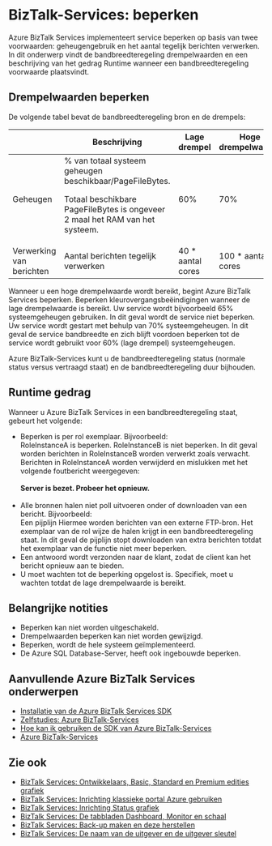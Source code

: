 <properties 
    pageTitle="Meer informatie over het beperken van BizTalk Services | Microsoft Azure" 
    description="Meer informatie over drempelwaarden beperken en resulteert runtime gedrag voor BizTalk-Services. Beperken is gebaseerd op geheugengebruik en het aantal berichten. MAB, WABS" 
    services="biztalk-services" 
    documentationCenter="" 
    authors="MandiOhlinger" 
    manager="erikre" 
    editor=""/>

<tags 
    ms.service="biztalk-services" 
    ms.workload="integration" 
    ms.tgt_pltfrm="na" 
    ms.devlang="na" 
    ms.topic="article" 
    ms.date="08/15/2016" 
    ms.author="mandia"/>





# <a name="biztalk-services-throttling"></a>BizTalk-Services: beperken

Azure BizTalk Services implementeert service beperken op basis van twee voorwaarden: geheugengebruik en het aantal tegelijk berichten verwerken. In dit onderwerp vindt de bandbreedteregeling drempelwaarden en een beschrijving van het gedrag Runtime wanneer een bandbreedteregeling voorwaarde plaatsvindt.

## <a name="throttling-thresholds"></a>Drempelwaarden beperken

De volgende tabel bevat de bandbreedteregeling bron en de drempels:

||Beschrijving|Lage drempel|Hoge drempelwaarde|
|---|---|---|---|
|Geheugen|% van totaal systeem geheugen beschikbaar/PageFileBytes. <p><p>Totaal beschikbare PageFileBytes is ongeveer 2 maal het RAM van het systeem.|60%|70%|
|Verwerking van berichten|Aantal berichten tegelijk verwerken|40 * aantal cores|100 * aantal cores|

Wanneer u een hoge drempelwaarde wordt bereikt, begint Azure BizTalk Services beperken. Beperken kleurovergangsbeëindigingen wanneer de lage drempelwaarde is bereikt. Uw service wordt bijvoorbeeld 65% systeemgeheugen gebruiken. In dit geval wordt de service niet beperken. Uw service wordt gestart met behulp van 70% systeemgeheugen. In dit geval de service bandbreedte en zich blijft voordoen beperken tot de service wordt gebruikt voor 60% (lage drempel) systeemgeheugen.

Azure BizTalk-Services kunt u de bandbreedteregeling status (normale status versus vertraagd staat) en de bandbreedteregeling duur bijhouden.


## <a name="runtime-behavior"></a>Runtime gedrag

Wanneer u Azure BizTalk Services in een bandbreedteregeling staat, gebeurt het volgende:

- Beperken is per rol exemplaar. Bijvoorbeeld:<br/>
RoleInstanceA is beperken. RoleInstanceB is niet beperken. In dit geval worden berichten in RoleInstanceB worden verwerkt zoals verwacht. Berichten in RoleInstanceA worden verwijderd en mislukken met het volgende foutbericht weergegeven:<br/><br/>
**Server is bezet. Probeer het opnieuw.**<br/><br/>
- Alle bronnen halen niet poll uitvoeren onder of downloaden van een bericht. Bijvoorbeeld:<br/>
Een pijplijn Hiermee worden berichten van een externe FTP-bron. Het exemplaar van de rol wijze de halen krijgt in een bandbreedteregeling staat. In dit geval de pijplijn stopt downloaden van extra berichten totdat het exemplaar van de functie niet meer beperken.
- Een antwoord wordt verzonden naar de klant, zodat de client kan het bericht opnieuw aan te bieden.
- U moet wachten tot de beperking opgelost is. Specifiek, moet u wachten totdat de lage drempelwaarde is bereikt.

## <a name="important-notes"></a>Belangrijke notities
- Beperken kan niet worden uitgeschakeld.
- Drempelwaarden beperken kan niet worden gewijzigd.
- Beperken, wordt de hele systeem geïmplementeerd.
- De Azure SQL Database-Server, heeft ook ingebouwde beperken.

## <a name="additional-azure-biztalk-services-topics"></a>Aanvullende Azure BizTalk Services onderwerpen

-  [Installatie van de Azure BizTalk Services SDK](http://go.microsoft.com/fwlink/p/?LinkID=241589)<br/>
-  [Zelfstudies: Azure BizTalk-Services](http://go.microsoft.com/fwlink/p/?LinkID=236944)<br/>
-  [Hoe kan ik gebruiken de SDK van Azure BizTalk-Services](http://go.microsoft.com/fwlink/p/?LinkID=302335)<br/>
-  [Azure BizTalk-Services](http://go.microsoft.com/fwlink/p/?LinkID=303664)<br/>

## <a name="see-also"></a>Zie ook
- [BizTalk Services: Ontwikkelaars, Basic, Standard en Premium edities grafiek](http://go.microsoft.com/fwlink/p/?LinkID=302279)<br/>
- [BizTalk Services: Inrichting klassieke portal Azure gebruiken](http://go.microsoft.com/fwlink/p/?LinkID=302280)<br/>
- [BizTalk Services: Inrichting Status grafiek](http://go.microsoft.com/fwlink/p/?LinkID=329870)<br/>
- [BizTalk Services: De tabbladen Dashboard, Monitor en schaal](http://go.microsoft.com/fwlink/p/?LinkID=302281)<br/>
- [BizTalk Services: Back-up maken en deze herstellen](http://go.microsoft.com/fwlink/p/?LinkID=329873)<br/>
- [BizTalk Services: De naam van de uitgever en de uitgever sleutel](http://go.microsoft.com/fwlink/p/?LinkID=303941)<br/>
 
